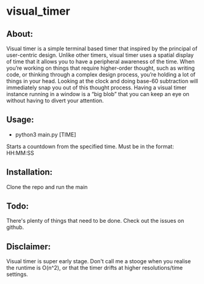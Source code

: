 # visual_timer #

About:
--
Visual timer is a simple terminal based timer that inspired by the principal of user-centric design. Unlike other timers, visual timer uses a spatial display of time that it allows you to have a peripheral awareness of the time. When you’re working on things that require higher-order thought, such as writing code, or thinking through a complex design process, you’re holding a lot of things in your head. Looking at the clock and doing base-60 subtraction will immediately snap you out of this thought process. Having a visual timer instance running in a window is a “big blob” that you can keep an eye on without having to divert your attention.

Usage:
--
* python3 main.py [TIME]

Starts a countdown from the specified time. Must be in the format: HH:MM:SS

Installation:
--
Clone the repo and run the main

Todo:
--
There's plenty of things that need to be done. Check out the issues on github.

Disclaimer:
--
Visual timer is super early stage. Don't call me a stooge when you realise the runtime is O(n^2), or that the timer drifts at higher resolutions/time settings.

